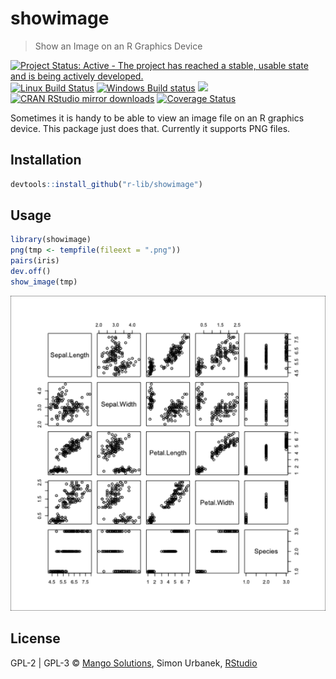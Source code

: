 


# showimage

> Show an Image on an R Graphics Device

[![Project Status: Active - The project has reached a stable, usable state and is being actively developed.](http://www.repostatus.org/badges/latest/active.svg)](http://www.repostatus.org/#active)
[![Linux Build Status](https://travis-ci.org/r-lib/showimage.svg?branch=master)](https://travis-ci.org/r-lib/showimage)
[![Windows Build status](https://ci.appveyor.com/api/projects/status/github/r-lib/showimage?svg=true)](https://ci.appveyor.com/project/gaborcsardi/showimage)
[![](http://www.r-pkg.org/badges/version/showimage)](http://www.r-pkg.org/pkg/showimage)
[![CRAN RStudio mirror downloads](http://cranlogs.r-pkg.org/badges/showimage)](http://www.r-pkg.org/pkg/showimage)
[![Coverage Status](https://img.shields.io/codecov/c/github/r-lib/showimage/master.svg)](https://codecov.io/github/r-lib/showimage?branch=master)


Sometimes it is handy to be able to view an image file on an
R graphics device. This package just does that. Currently it supports
PNG files.

## Installation


```r
devtools::install_github("r-lib/showimage")
```

## Usage


```r
library(showimage)
png(tmp <- tempfile(fileext = ".png"))
pairs(iris)
dev.off()
show_image(tmp)
```

![plot of chunk unnamed-chunk-2](./unnamed-chunk-2-1.png)

## License

GPL-2 | GPL-3 © [Mango Solutions](https://github.com/mangothecat),
Simon Urbanek, [RStudio](https://github.com/rstudio)
